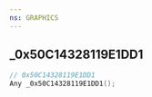 ```yaml
---
ns: GRAPHICS
---
```

## _0x50C14328119E1DD1

```c
// 0x50C14328119E1DD1
Any _0x50C14328119E1DD1();
```

